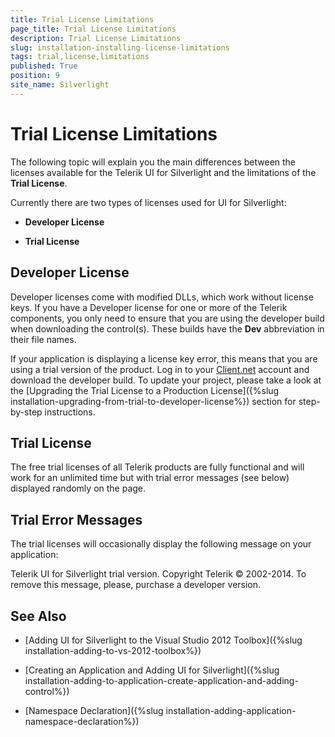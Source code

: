 ```yaml
---
title: Trial License Limitations
page_title: Trial License Limitations
description: Trial License Limitations
slug: installation-installing-license-limitations
tags: trial,license,limitations
published: True
position: 9
site_name: Silverlight
---
```


# Trial License Limitations

The following topic will explain you the main differences between the licenses available for the Telerik UI for Silverlight and the limitations of the __Trial License__.

Currently there are two types of licenses used for UI for Silverlight:

* __Developer License__

* __Trial License__

## Developer License

Developer licenses come with modified DLLs, which work without license keys. If you have a Developer license for one or more of the Telerik components, you only need to ensure that you are using the developer build when downloading the control(s). These builds have the __Dev__ abbreviation in their file names.

If your application is displaying a license key error, this means that you are using a trial version of the product. Log in to your [Client.net](http://www.Telerik.com/clientnet/) account and download the developer build. To update your project, please take a look at the [Upgrading the Trial License to a Production License]({%slug installation-upgrading-from-trial-to-developer-license%}) section for step-by-step instructions.

## Trial License

The free trial licenses of all Telerik products are fully functional and will work for an unlimited time but with trial error messages (see below) displayed randomly on the page.

## Trial Error Messages

The trial licenses will occasionally display the following message on your application:
        
Telerik UI for Silverlight trial version. Copyright Telerik © 2002-2014. To remove this message, please, purchase a developer version.

## See Also

 * [Adding UI for Silverlight to the Visual Studio 2012 Toolbox]({%slug installation-adding-to-vs-2012-toolbox%})

 * [Creating an Application and Adding UI for Silverlight]({%slug installation-adding-to-application-create-application-and-adding-control%})

 * [Namespace Declaration]({%slug installation-adding-application-namespace-declaration%})
